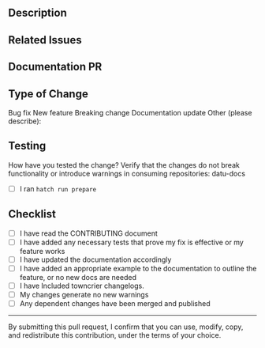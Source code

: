 ## Description
<!-- Provide a detailed description of the changes in this PR -->

## Related Issues

<!-- Link to related issues using #issue-number format -->

## Documentation PR

<!-- Link to related associated PR in the docsrepo -->

## Type of Change

<!-- Choose one of the following types of changes, delete the rest -->

Bug fix
New feature
Breaking change
Documentation update
Other (please describe):

## Testing

How have you tested the change?  Verify that the changes do not break functionality or introduce warnings in consuming repositories: datu-docs

- [ ] I ran `hatch run prepare`

## Checklist
- [ ] I have read the CONTRIBUTING document
- [ ] I have added any necessary tests that prove my fix is effective or my feature works
- [ ] I have updated the documentation accordingly
- [ ] I have added an appropriate example to the documentation to outline the feature, or no new docs are needed
- [ ] I have Included towncrier changelogs.
- [ ] My changes generate no new warnings
- [ ] Any dependent changes have been merged and published

----

By submitting this pull request, I confirm that you can use, modify, copy, and redistribute this contribution, under the terms of your choice.